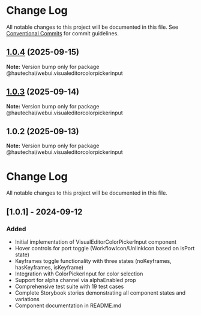 # Change Log

All notable changes to this project will be documented in this file.
See [Conventional Commits](https://conventionalcommits.org) for commit guidelines.

## [1.0.4](https://github.com/HautechAI/webui/compare/@hautechai/webui.visualeditorcolorpickerinput@1.0.3...@hautechai/webui.visualeditorcolorpickerinput@1.0.4) (2025-09-15)

**Note:** Version bump only for package @hautechai/webui.visualeditorcolorpickerinput

## [1.0.3](https://github.com/HautechAI/webui/compare/@hautechai/webui.visualeditorcolorpickerinput@1.0.2...@hautechai/webui.visualeditorcolorpickerinput@1.0.3) (2025-09-14)

**Note:** Version bump only for package @hautechai/webui.visualeditorcolorpickerinput

## 1.0.2 (2025-09-13)

**Note:** Version bump only for package @hautechai/webui.visualeditorcolorpickerinput

# Change Log

All notable changes to this project will be documented in this file.

## [1.0.1] - 2024-09-12

### Added

- Initial implementation of VisualEditorColorPickerInput component
- Hover controls for port toggle (WorkflowIcon/UnlinkIcon based on isPort state)
- Keyframes toggle functionality with three states (noKeyframes, hasKeyframes, isKeyframe)
- Integration with ColorPickerInput for color selection
- Support for alpha channel via alphaEnabled prop
- Comprehensive test suite with 19 test cases
- Complete Storybook stories demonstrating all component states and variations
- Component documentation in README.md
